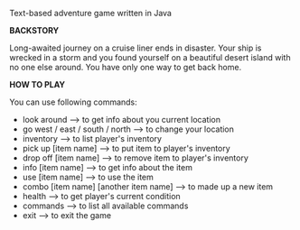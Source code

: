 Text-based adventure game written in Java

**BACKSTORY**

Long-awaited journey on a cruise liner ends in disaster. Your ship is wrecked in a storm and you found yourself on a beautiful desert island with no one else around. You have only one way to get back home.

**HOW TO PLAY**

You can use following commands:
- look around --> to get info about you current location
- go west / east / south / north --> to change your location
- inventory --> to list player's inventory
- pick up [item name] --> to put item to player's inventory
- drop off [item name] --> to remove item to player's inventory
- info [item name] --> to get info about the item
- use [item name] --> to use the item
- combo [item name] [another item name] --> to made up a new item
- health --> to get player's current condition
- commands --> to list all available commands
- exit --> to exit the game
